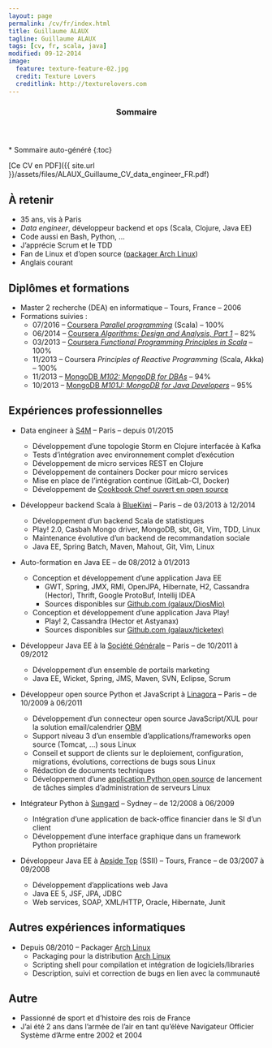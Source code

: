 ```yaml
---
layout: page
permalink: /cv/fr/index.html
title: Guillaume ALAUX
tagline: Guillaume ALAUX
tags: [cv, fr, scala, java]
modified: 09-12-2014
image:
  feature: texture-feature-02.jpg
  credit: Texture Lovers
  creditlink: http://texturelovers.com
---
```


<section id="table-of-contents" class="toc">
  <header>
    <h3 >Sommaire</h3>
  </header>
<div id="drawer" markdown="1">
*  Sommaire auto-généré
{:toc}
</div>
</section><!-- /#table-of-contents -->

[Ce CV en PDF]({{ site.url }}/assets/files/ALAUX_Guillaume_CV_data_engineer_FR.pdf)

## À retenir

- 35 ans, vis à Paris
- *Data engineer*, développeur backend et ops (Scala, Clojure, Java EE)
- Code aussi en Bash, Python, …
- J’apprécie Scrum et le TDD
- Fan de Linux et d’open source ([packager Arch Linux](https://www.archlinux.org/developers/#guillaume))
- Anglais courant

## Diplômes et formations

- Master 2 recherche (DEA) en informatique – Tours, France – 2006
- Formations suivies :
  - 07/2016 – [Coursera *Parallel programming*](https://www.coursera.org/learn/parprog1) (Scala) – 100%
  - 06/2014 – [Coursera *Algorithms: Design and Analysis, Part 1*](https://www.coursera.org/learn/algorithm-design-analysis) – 82%
  - 03/2013 – [Coursera *Functional Programming Principles in Scala*](https://www.coursera.org/learn/progfun1) – 100%
  - 11/2013 – Coursera *Principles of Reactive Programming* (Scala, Akka) – 100%
  - 11/2013 – [MongoDB *M102: MongoDB for DBAs*](https://university.mongodb.com/courses/M102/about) – 94%
  - 10/2013 – [MongoDB *M101J: MongoDB for Java Developers*](https://university.mongodb.com/courses/M101J/about) – 95%

## Expériences professionnelles

- Data engineer à [S4M](http://www.s4m.io/) – Paris – depuis 01/2015
  - Développement d’une topologie Storm en Clojure interfacée à Kafka
  - Tests d’intégration avec environnement complet d’exécution
  - Développement de micro services REST en Clojure
  - Développement de containers Docker pour micro services
  - Mise en place de l’intégration continue (GitLab-CI, Docker)
  - Développement de [Cookbook Chef ouvert en open source](https://gitlab.com/s4m-chef-repositories/storm-platform)

- Développeur backend Scala à [BlueKiwi](http://www.bluekiwi-software.com/fr/) – Paris – de 03/2013 à 12/2014
  - Développement d’un backend Scala de statistiques
  - Play! 2.0, Casbah Mongo driver, MongoDB, sbt, Git, Vim, TDD, Linux
  - Maintenance évolutive d’un backend de recommandation sociale
  - Java EE, Spring Batch, Maven, Mahout, Git, Vim, Linux

- Auto-formation en Java EE – de 08/2012 à 01/2013
  - Conception et développement d’une application Java EE
    - GWT, Spring, JMX, RMI, OpenJPA, Hibernate, H2, Cassandra (Hector), Thrift, Google ProtoBuf, Intellij IDEA
    - Sources disponibles sur [Github.com (galaux/DiosMio)](https://github.com/galaux/diosmio)
  - Conception et développement d’une application Java Play!
    - Play! 2, Cassandra (Hector et Astyanax)
    - Sources disponibles sur [Github.com (galaux/ticketex)](https://github.com/galaux/ticketex)

- Développeur Java EE à la [Société Générale](http://societegenerale.fr/) – Paris – de 10/2011 à 09/2012
  - Développement d’un ensemble de portails marketing
  - Java EE, Wicket, Spring, JMS, Maven, SVN, Eclipse, Scrum

- Développeur open source Python et JavaScript à [Linagora](http://www.linagora.com/) – Paris – de 10/2009 à 06/2011
  - Développement d’un connecteur open source JavaScript/XUL pour la solution email/calendrier [OBM](http://www.obm.org)
  - Support niveau 3 d’un ensemble d’applications/frameworks open source (Tomcat, …) sous Linux
  - Conseil et support de clients sur le deploiement, configuration, migrations, évolutions, corrections de bugs sous Linux
  - Rédaction de documents techniques
  - Développement d’une [application Python open source](https://github.com/bdonnette/PACHA) de lancement de tâches simples d’administration de serveurs Linux

- Intégrateur Python à [Sungard](http://www.sungard.com/) – Sydney – de 12/2008 à 06/2009
  - Intégration d’une application de back-office financier dans le SI d’un client
  - Développement d’une interface graphique dans un framework Python propriétaire

- Développeur Java EE à [Apside Top](http://www.apside.fr) (SSII) – Tours, France – de 03/2007 à 09/2008
  - Développement d’applications web Java
  - Java EE 5, JSF, JPA, JDBC
  - Web services, SOAP, XML/HTTP, Oracle, Hibernate, Junit

## Autres expériences informatiques

- Depuis 08/2010 – Packager [Arch Linux](http://www.archlinux.org/)
  - Packaging pour la distribution [Arch Linux](http://www.archlinux.org/)
  - Scripting shell pour compilation et intégration de logiciels/libraries
  - Description, suivi et correction de bugs en lien avec la communauté

## Autre

- Passionné de sport et d’histoire des rois de France
- J’ai été 2 ans dans l’armée de l’air en tant qu’élève Navigateur Officier Système d’Arme entre 2002 et 2004
